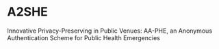 # A2SHE 
Innovative Privacy-Preserving in Public Venues: AA-PHE, an Anonymous Authentication Scheme for Public Health Emergencies
